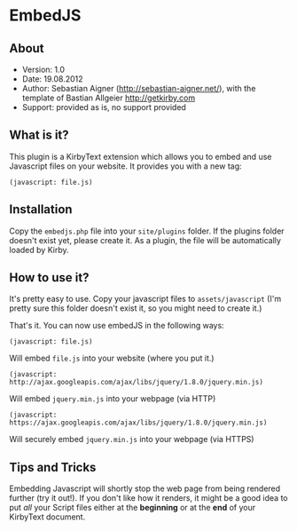# EmbedJS

## About

- Version: 1.0
- Date: 19.08.2012
- Author: Sebastian Aigner (<http://sebastian-aigner.net/>), with the template of Bastian Allgeier <http://getkirby.com>
- Support: provided as is, no support provided
	
## What is it?

This plugin is a KirbyText extension which allows you to embed and use Javascript files on your website. It provides you with a new tag:

	(javascript: file.js)

## Installation

Copy the `embedjs.php` file into your `site/plugins` folder. If the plugins folder doesn't exist yet, please create it. As a plugin, the file will be automatically loaded by Kirby.

## How to use it?

It's pretty easy to use. Copy your javascript files to `assets/javascript` (I'm pretty sure this folder doesn't exist it, so you might need to create it.)

That's it. You can now use embedJS in the following ways:

	(javascript: file.js)
Will embed `file.js` into your website (where you put it.)

	(javascript: http://ajax.googleapis.com/ajax/libs/jquery/1.8.0/jquery.min.js)
Will embed `jquery.min.js` into your webpage (via HTTP)

	(javascript: https://ajax.googleapis.com/ajax/libs/jquery/1.8.0/jquery.min.js)
Will securely embed `jquery.min.js` into your webpage (via HTTPS)

## Tips and Tricks
Embedding Javascript will shortly stop the web page from being rendered further (try it out!). If you don't like how it renders, it might be a good idea to put _all_ your Script files either at the __beginning__ or at the __end__ of your KirbyText document.